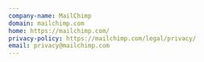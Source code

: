 ```yaml
---
company-name: MailChimp
domain: mailchimp.com
home: https://mailchimp.com/
privacy-policy: https://mailchimp.com/legal/privacy/
email: privacy@mailchimp.com
---
```




